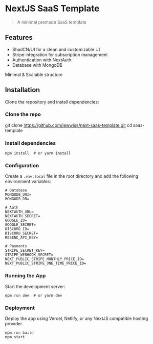 # NextJS SaaS Template

> A minimal premade SaaS template

## Features

- ShadCN/UI for a clean and customizable UI
- Stripe integration for subscription management
- Authentication with NextAuth
- Database with MongoDB

Minimal & Scalable structure

## Installation

Clone the repository and install dependencies:

### Clone the repo

git clone https://github.com/lewwiss/next-saas-template.git
cd saas-template

### Install dependencies

```
npm install  # or yarn install
```

### Configuration

Create a `.env.local` file in the root directory and add the following environment variables:

```
# Database
MONGODB_URI=
MONGODB_DB=

# Auth
NEXTAUTH_URL=
NEXTAUTH_SECRET=
GOOGLE_ID=
GOOGLE_SECRET=
DISCORD_ID=
DISCORD_SECRET=
RESEND_API_KEY=

# Payments
STRIPE_SECRET_KEY=
STRIPE_WEBHOOK_SECRET=
NEXT_PUBLIC_STRIPE_MONTHLY_PRICE_ID=
NEXT_PUBLIC_STRIPE_ONE_TIME_PRICE_ID=
```

### Running the App

Start the development server:

```
npm run dev  # or yarn dev
```

### Deployment

Deploy the app using Vercel, Netlify, or any NextJS compatible hosting provider.

```
npm run build
npm start
```
